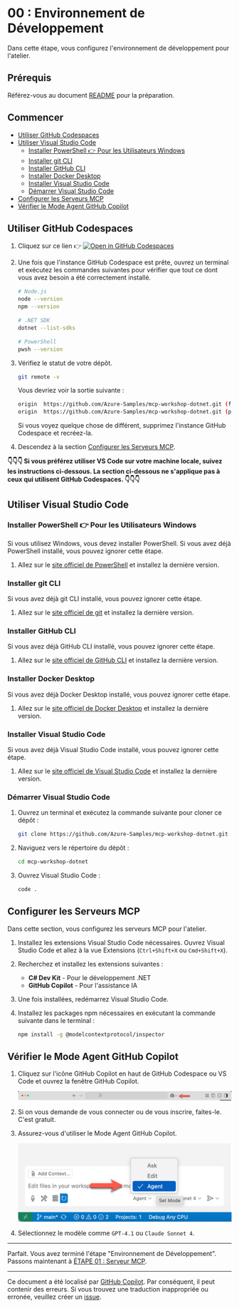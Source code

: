 # 00 : Environnement de Développement

Dans cette étape, vous configurez l'environnement de développement pour l'atelier.

## Prérequis

Référez-vous au document [README](../README.md#prerequisites) pour la préparation.

## Commencer

- [Utiliser GitHub Codespaces](#utiliser-github-codespaces)
- [Utiliser Visual Studio Code](#utiliser-visual-studio-code)
  - [Installer PowerShell 👉 Pour les Utilisateurs Windows](#installer-powershell--pour-les-utilisateurs-windows)
  - [Installer git CLI](#installer-git-cli)
  - [Installer GitHub CLI](#installer-github-cli)
  - [Installer Docker Desktop](#installer-docker-desktop)
  - [Installer Visual Studio Code](#installer-visual-studio-code)
  - [Démarrer Visual Studio Code](#démarrer-visual-studio-code)
- [Configurer les Serveurs MCP](#configurer-les-serveurs-mcp)
- [Vérifier le Mode Agent GitHub Copilot](#vérifier-le-mode-agent-github-copilot)

## Utiliser GitHub Codespaces

1. Cliquez sur ce lien 👉 [![Open in GitHub Codespaces](https://github.com/codespaces/badge.svg)](https://codespaces.new/Azure-Samples/mcp-workshop-dotnet)

1. Une fois que l'instance GitHub Codespace est prête, ouvrez un terminal et exécutez les commandes suivantes pour vérifier que tout ce dont vous avez besoin a été correctement installé.

    ```bash
    # Node.js
    node --version
    npm --version
    ```

    ```bash
    # .NET SDK
    dotnet --list-sdks
    ```

    ```bash
    # PowerShell
    pwsh --version
    ```

1. Vérifiez le statut de votre dépôt.

    ```bash
    git remote -v
    ```

   Vous devriez voir la sortie suivante :

    ```bash
    origin  https://github.com/Azure-Samples/mcp-workshop-dotnet.git (fetch)
    origin  https://github.com/Azure-Samples/mcp-workshop-dotnet.git (push)
    ```

   Si vous voyez quelque chose de différent, supprimez l'instance GitHub Codespace et recréez-la.

1. Descendez à la section [Configurer les Serveurs MCP](#configurer-les-serveurs-mcp).

**👇👇👇 Si vous préférez utiliser VS Code sur votre machine locale, suivez les instructions ci-dessous. La section ci-dessous ne s'applique pas à ceux qui utilisent GitHub Codespaces. 👇👇👇**

## Utiliser Visual Studio Code

### Installer PowerShell 👉 Pour les Utilisateurs Windows

Si vous utilisez Windows, vous devez installer PowerShell. Si vous avez déjà PowerShell installé, vous pouvez ignorer cette étape.

1. Allez sur le [site officiel de PowerShell](https://docs.microsoft.com/powershell/scripting/install/installing-powershell) et installez la dernière version.

### Installer git CLI

Si vous avez déjà git CLI installé, vous pouvez ignorer cette étape.

1. Allez sur le [site officiel de git](https://git-scm.com/downloads) et installez la dernière version.

### Installer GitHub CLI

Si vous avez déjà GitHub CLI installé, vous pouvez ignorer cette étape.

1. Allez sur le [site officiel de GitHub CLI](https://cli.github.com/) et installez la dernière version.

### Installer Docker Desktop

Si vous avez déjà Docker Desktop installé, vous pouvez ignorer cette étape.

1. Allez sur le [site officiel de Docker Desktop](https://docs.docker.com/get-started/get-docker/) et installez la dernière version.

### Installer Visual Studio Code

Si vous avez déjà Visual Studio Code installé, vous pouvez ignorer cette étape.

1. Allez sur le [site officiel de Visual Studio Code](https://code.visualstudio.com/) et installez la dernière version.

### Démarrer Visual Studio Code

1. Ouvrez un terminal et exécutez la commande suivante pour cloner ce dépôt :

    ```bash
    git clone https://github.com/Azure-Samples/mcp-workshop-dotnet.git
    ```

1. Naviguez vers le répertoire du dépôt :

    ```bash
    cd mcp-workshop-dotnet
    ```

1. Ouvrez Visual Studio Code :

    ```bash
    code .
    ```

## Configurer les Serveurs MCP

Dans cette section, vous configurez les serveurs MCP pour l'atelier.

1. Installez les extensions Visual Studio Code nécessaires. Ouvrez Visual Studio Code et allez à la vue Extensions (`Ctrl+Shift+X` ou `Cmd+Shift+X`).

1. Recherchez et installez les extensions suivantes :
   - **C# Dev Kit** - Pour le développement .NET
   - **GitHub Copilot** - Pour l'assistance IA

1. Une fois installées, redémarrez Visual Studio Code.

1. Installez les packages npm nécessaires en exécutant la commande suivante dans le terminal :

    ```bash
    npm install -g @modelcontextprotocol/inspector
    ```

## Vérifier le Mode Agent GitHub Copilot

1. Cliquez sur l'icône GitHub Copilot en haut de GitHub Codespace ou VS Code et ouvrez la fenêtre GitHub Copilot.

   ![Open GitHub Copilot Chat](../../../docs/images/setup-01.png)

1. Si on vous demande de vous connecter ou de vous inscrire, faites-le. C'est gratuit.
1. Assurez-vous d'utiliser le Mode Agent GitHub Copilot.

   ![GitHub Copilot Agent Mode](../../../docs/images/setup-02.png)

1. Sélectionnez le modèle comme `GPT-4.1` ou `Claude Sonnet 4`.

---

Parfait. Vous avez terminé l'étape "Environnement de Développement". Passons maintenant à [ÉTAPE 01 : Serveur MCP](./01-mcp-server.md).

---

Ce document a été localisé par [GitHub Copilot](https://docs.github.com/copilot/about-github-copilot/what-is-github-copilot). Par conséquent, il peut contenir des erreurs. Si vous trouvez une traduction inappropriée ou erronée, veuillez créer un [issue](../../../../../issues).